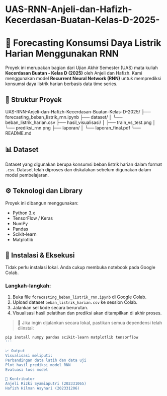 # UAS-RNN-Anjeli-dan-Hafizh-Kecerdasan-Buatan-Kelas-D-2025-
# 🧠 Forecasting Konsumsi Daya Listrik Harian Menggunakan RNN

Proyek ini merupakan bagian dari Ujian Akhir Semester (UAS) mata kuliah **Kecerdasan Buatan - Kelas D (2025)** oleh Anjeli dan Hafizh. Kami menggunakan model **Recurrent Neural Network (RNN)** untuk memprediksi konsumsi daya listrik harian berbasis data time series.

## 📁 Struktur Proyek
UAS-RNN-Anjeli-dan-Hafizh-Kecerdasan-Buatan-Kelas-D-2025/
├── forecasting_beban_listrik_rnn.ipynb
├── dataset/
│ └── beban_listrik_harian.csv
├── hasil_visualisasi/
│ ├── train_vs_test.png
│ └── prediksi_rnn.png
├── laporan/
│ └── laporan_final.pdf
└── README.md


## 📊 Dataset

Dataset yang digunakan berupa konsumsi beban listrik harian dalam format `.csv`. Dataset telah diproses dan diskalakan sebelum digunakan dalam model pembelajaran.

## ⚙️ Teknologi dan Library

Proyek ini dibangun menggunakan:

- Python 3.x
- TensorFlow / Keras
- NumPy
- Pandas
- Scikit-learn
- Matplotlib

## 🚀 Instalasi & Eksekusi

Tidak perlu instalasi lokal. Anda cukup membuka notebook pada Google Colab.

### Langkah-langkah:

1. Buka file `forecasting_beban_listrik_rnn.ipynb` di Google Colab.
2. Upload dataset `beban_listrik_harian.csv` ke session Colab.
3. Jalankan sel kode secara berurutan.
4. Visualisasi hasil pelatihan dan prediksi akan ditampilkan di akhir proses.

> 📎 Jika ingin dijalankan secara lokal, pastikan semua dependensi telah diinstal:

```bash
pip install numpy pandas scikit-learn matplotlib tensorflow
'''

📈 Output
Visualisasi meliputi:
Perbandingan data latih dan data uji
Plot hasil prediksi model RNN
Evaluasi loss model

👥 Kontributor
Anjeli Rizki Syamiaputri (202331065)
Hafizh Hilman Asyhari (202331206)
